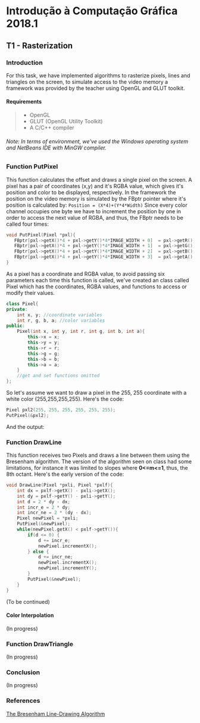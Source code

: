 #  Introdução à Computação Gráfica 2018.1

## T1 - Rasterization
### Introduction
For this task, we have implemented algorithms to rasterize pixels, lines and triangles on the screen, to simulate access to the video memory a framework was provided by the teacher using OpenGL and GLUT toolkit.

#### Requirements
> * OpenGL 
> * GLUT (OpenGL Utility Toolkit) 
> * A C/C++ compiler
###### Note: In terms of environment, we've used the Windows operating system and NetBeans IDE with MinGW compiler.

### Function PutPixel
This function calculates the offset and draws a single pixel on the screen. A pixel has a pair of coordinates (x,y) and it's RGBA value, which gives it's position and color to be displayed, respectively. In the framework the position on the video memory is simulated by the FBptr pointer where it's position is calculated by:
 `Position = (X*4)+(Y*4*Width)`
 Since every color channel occupies one byte we have to increment the position by one in order to access the next value of RGBA, and thus, the FBptr needs to be called four times:
 ```C++
 void PutPixel(Pixel *pxl){
    FBptr[pxl->getX()*4 + pxl->getY()*4*IMAGE_WIDTH + 0]  = pxl->getR();
    FBptr[pxl->getX()*4 + pxl->getY()*4*IMAGE_WIDTH + 1]  = pxl->getG();
    FBptr[pxl->getX()*4 + pxl->getY()*4*IMAGE_WIDTH + 2]  = pxl->getB();
    FBptr[pxl->getX()*4 + pxl->getY()*4*IMAGE_WIDTH + 3]  = pxl->getA();
}
```
As a pixel has a coordinate and RGBA value, to avoid passing six parameters each time this function is called, we've created an class called Pixel which has the coordinates, RGBA values, and functions to access or modify their values.
```C++
class Pixel{
private:
    int x, y; //coordinate variables    
    int r, g, b, a; //color variables    
public:
    Pixel(int x, int y, int r, int g, int b, int a){
        this->x = x;
        this->y = y;
        this->r = r;
        this->g = g;
        this->b = b;
        this->a = a;
    }
    //get and set functions omitted
};
```
So let's assume we want to draw a pixel in the 255, 255 coordinate with a white color (255,255,255,255). Here's the code:
```C++
Pixel pxl2(255, 255, 255, 255, 255, 255);
PutPixel(&pxl2);
```
And the output:

[logo]: https://github.com/DefinitelyNotACactus/IntroComputacaoGrafica/raw/master/screenshots/img001.png "Image 1"

### Function DrawLine
This function receives two Pixels and draws a line between them using the Bresenham algorithm. The version of the algorithm seen on class had some limitations, for instance it was limited to slopes where <b>0<=m<=1</b>, thus, the 8th octant. Here's the early version of the code:

```C++
void DrawLine(Pixel *pxli, Pixel *pxlf){
    int dx = pxlf->getX() - pxli->getX();
    int dy = pxlf->getY() - pxli->getY();
    int d = 2 * dy - dx;
    int incr_e = 2 * dy;
    int incr_ne = 2 * (dy - dx);
    Pixel newPixel = *pxli;
    PutPixel(&newPixel);
    while(newPixel.getX() < pxlf->getY()){
        if(d <= 0) {
            d += incr_e;
            newPixel.incrementX();
        } else {
            d += incr_ne;
            newPixel.incrementX();
            newPixel.incrementY();
        }
        PutPixel(&newPixel);
    }
}
```

[logo]: https://github.com/DefinitelyNotACactus/IntroComputacaoGrafica/raw/master/screenshots/octants.png  "Octants"


(To be continued)

#### Color Interpolation

(In progress)

### Function DrawTriangle

(In progress)

### Conclusion

(In progress)

### References

[The Bresenham Line-Drawing Algorithm](https://www.cs.helsinki.fi/group/goa/mallinnus/lines/bresenh.html)
